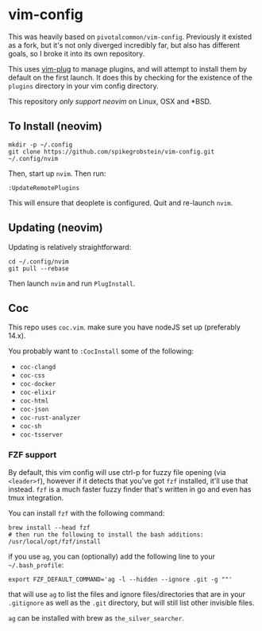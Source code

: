 # vim-config

This was heavily based on `pivotalcommon/vim-config`. Previously it existed as a fork, but it's not only
diverged incredibly far, but also has different goals, so I broke it into its own repository.

This uses [vim-plug](https://github.com/junegunn/vim-plug) to manage plugins, and will attempt to install them
by default on the first launch. It does this by checking for the existence of the `plugins` directory in your
vim config directory.

This repository *only support neovim* on Linux, OSX and \*BSD.

## To Install (neovim)

    mkdir -p ~/.config
    git clone https://github.com/spikegrobstein/vim-config.git ~/.config/nvim

Then, start up `nvim`. Then run:

    :UpdateRemotePlugins

This will ensure that deoplete is configured. Quit and re-launch `nvim`.

## Updating (neovim)

Updating is relatively straightforward:

    cd ~/.config/nvim
    git pull --rebase

Then launch `nvim` and run `PlugInstall`.

## Coc

This repo uses `coc.vim`. make sure you have nodeJS set up (preferably 14.x).

You probably want to `:CocInstall` some of the following:

 * `coc-clangd`
 * `coc-css`
 * `coc-docker`
 * `coc-elixir`
 * `coc-html`
 * `coc-json`
 * `coc-rust-analyzer`
 * `coc-sh`
 * `coc-tsserver`

### FZF support

By default, this vim config will use ctrl-p for fuzzy file opening (via `<leader>f`), however if it detects
that you've got `fzf` installed, it'll use that instead. `fzf` is a much faster fuzzy finder that's written in
go and even has tmux integration.

You can install `fzf` with the following command:

    brew install --head fzf
    # then run the following to install the bash additions:
    /usr/local/opt/fzf/install

if you use `ag`, you can (optionally) add the following line to your `~/.bash_profile`:

    export FZF_DEFAULT_COMMAND='ag -l --hidden --ignore .git -g ""'

that will use `ag` to list the files and ignore files/directories that are in your `.gitignore` as well as the `.git` directory, but will still list other invisible files.

`ag` can be installed with brew as `the_silver_searcher`.

